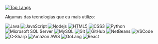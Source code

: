 [![Top Langs](https://github-readme-stats.vercel.app/api/top-langs/?username=jusemarinho&layout=compact&hide=jupyter%20notebook)](https://github.com/jusemarinho/github-readme-stats)

Algumas das tecnologias que eu mais utilizo:

![Java](https://img.shields.io/badge/-Java-007396?style=flat-square&logo=java)
![JavaScript](https://img.shields.io/badge/-JavaScript-black?style=flat-square&logo=javascript)
![Nodejs](https://img.shields.io/badge/-Nodejs-339933?style=flat-square&logo=Node.js&logoColor=white)
![HTML5](https://img.shields.io/badge/-HTML5-E34F26?style=flat-square&logo=html5&logoColor=white)
![CSS3](https://img.shields.io/badge/-CSS3-1572B6?style=flat-square&logo=css3)
![Python](https://img.shields.io/badge/-Python-3776AB?style=flat-square&logo=python&logoColor=white)
![Microsoft SQL Server](https://img.shields.io/badge/-SQL%20Server-CC2927?style=flat-square&logo=microsoft-sql-server&logoColor=white)
![MySQL](https://img.shields.io/badge/-MySQL-4479A1?style=flat-square&logo=mysql&logoColor=white)
![Git](https://img.shields.io/badge/-Git-black?style=flat-square&logo=git)
![GitHub](https://img.shields.io/badge/-GitHub-181717?style=flat-square&logo=github)
![NetBeans](https://img.shields.io/badge/-NetBeans-1B6AC6?style=flat-square&logo=apache-netbeans-ide&logoColor=white)
![VSCode](https://img.shields.io/badge/-VSCode-007ACC?style=flat-square&logo=visual-studio-code&logoColor=white)
![C-Sharp](https://img.shields.io/badge/-C%20Sharp-239120?style=flat-square&logo=c-sharp)
![Amazon AWS](https://img.shields.io/badge/Amazon%20AWS-232F3E?style=flat-square&logo=amazon-aws&logoColor=white)
![GoLang](https://img.shields.io/badge/-GoLang-3776AB?style=flat-square&logo=go&logoColor=white)
![React](https://img.shields.io/badge/-React-black?style=flat-square&logo=react)
